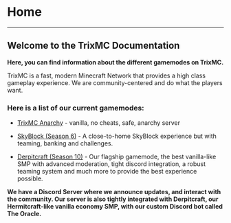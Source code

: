 # Home

---

## Welcome to the TrixMC Documentation

**Here, you can find information about the different gamemodes on TrixMC.**

TrixMC is a fast, modern Minecraft Network that provides a high class gameplay experience. We are community-centered and do what the players want.

### Here is a list of our current gamemodes:

- [TrixMC Anarchy](Anarchy/ "Anarchy") - vanilla, no cheats, safe, anarchy server

- [SkyBlock (Season 6)](SkyBlock/ "SkyBlock") - A close-to-home SkyBlock experience but with teaming, banking and challenges.
  
- [Derpitcraft (Season 10)](Derpitcraft/ "Derpitcraft") - Our flagship gamemode, the best vanilla-like SMP with advanced moderation, tight discord integration, a robust teaming system and much more to provide the best experience possible.
 

**We have a Discord Server where we announce updates, and interact with the community. Our server is also tightly integrated with Derpitcraft, our Hermitcraft-like vanilla economy SMP, with our custom Discord bot called The Oracle.**
